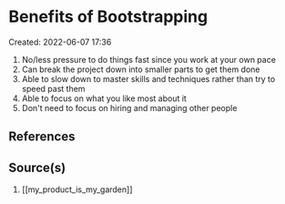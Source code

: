 # Benefits of Bootstrapping
Created: 2022-06-07 17:36

1. No/less pressure to do things fast since you work at your own pace
2. Can break the project down into smaller parts to get them done
3. Able to slow down to master skills and techniques rather than try to speed past them
4. Able to focus on what you like most about it
5. Don't need to focus on hiring and managing other people

## References

## Source(s)
1. [[my_product_is_my_garden]]